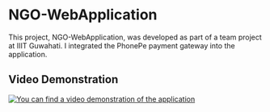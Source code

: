 # NGO-WebApplication

This project, NGO-WebApplication, was developed as part of a team project at IIIT Guwahati. I integrated the PhonePe payment gateway into the application.

## Video Demonstration

[![You can find a video demonstration of the application](videos/thumbnail.png)](videos/demo.mp4)